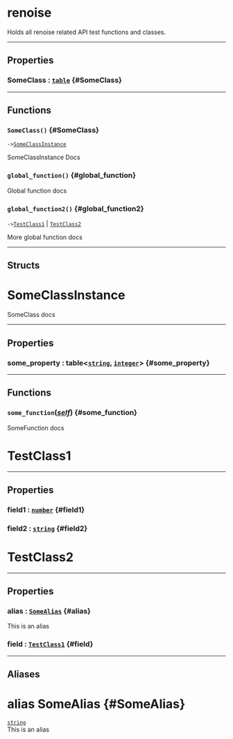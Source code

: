 # renoise  
Holds all renoise related API test functions and classes.  

---  
## Properties
### SomeClass : [`table`](/API/builtins/table.md) {#SomeClass}
  

---  
## Functions
### `SomeClass()` {#SomeClass}
`->`[`SomeClassInstance`](#someclassinstance)  

SomeClassInstance Docs
### `global_function()` {#global_function}
Global function docs
### `global_function2()` {#global_function2}
`->`[`TestClass1`](#testclass1) | [`TestClass2`](#testclass2)  

More global function docs  



---  
## Structs  
# SomeClassInstance  
SomeClass docs  

---  
## Properties
### some_property : table<[`string`](/API/builtins/string.md), [`integer`](/API/builtins/integer.md)> {#some_property}
  

---  
## Functions
### `some_function`([*self*](/API/builtins/self.md)) {#some_function}
SomeFunction docs  

  
# TestClass1  

---  
## Properties
### field1 : [`number`](/API/builtins/number.md) {#field1}
### field2 : [`string`](/API/builtins/string.md) {#field2}
  

  
# TestClass2  

---  
## Properties
### alias : [`SomeAlias`](#SomeAlias) {#alias}
This is an alias

### field : [`TestClass1`](#testclass1) {#field}
  

  



---  
## Aliases  
# alias SomeAlias {#SomeAlias}
[`string`](/API/builtins/string.md)  
This is an alias  
  

